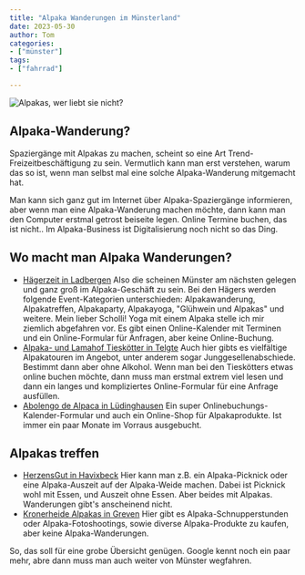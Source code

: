 ```yaml
---
title: "Alpaka Wanderungen im Münsterland"
date: 2023-05-30
author: Tom
categories:
- ["münster"]
tags:
- ["fahrrad"]

---
```


![Alpakas, wer liebt sie nicht?](/images/alpaca-1.jpg)

## Alpaka-Wanderung?

Spaziergänge mit Alpakas zu machen, scheint so eine Art Trend-Freizeitbeschäftigung zu sein.
Vermutlich kann man erst verstehen, warum das so ist, wenn man selbst mal eine solche Alpaka-Wanderung mitgemacht hat.

Man kann sich ganz gut im Internet über Alpaka-Spaziergänge informieren, aber wenn man eine Alpaka-Wanderung machen möchte, dann kann man den Computer erstmal getrost beiseite legen. Online Termine buchen, das ist nicht.. Im Alpaka-Business ist Digitalisierung noch nicht so das Ding.

## Wo macht man Alpaka Wanderungen?
* [Hägerzeit in Ladbergen](https://www.haegerzeit.de/) Also die scheinen Münster am nächsten gelegen und ganz groß im Alpaka-Geschäft zu sein. Bei den Hägers werden folgende Event-Kategorien unterschieden: Alpakawanderung, Alpakatreffen, Alpakaparty, Alpakayoga, "Glühwein und Alpakas" und weitere. Mein lieber Scholli! Yoga mit einem Alpaka stelle ich mir ziemlich abgefahren vor. Es gibt einen Online-Kalender mit Terminen und ein Online-Formular für Anfragen, aber keine Online-Buchung.
* [Alpaka- und Lamahof Tieskötter in Telgte](https://www.alles-alpaka-lama.de/) Auch hier gibts es vielfältige Alpakatouren im Angebot, unter anderem sogar Junggesellenabschiede. Bestimmt dann aber ohne Alkohol. Wenn man bei den Tieskötters etwas online buchen möchte, dann muss man erstmal extrem viel lesen und dann ein langes und kompliziertes Online-Formular für eine Anfrage ausfüllen.
* [Abolengo de Alpaca in Lüdinghausen](https://abolengo-alpaka.de/) Ein super Onlinebuchungs-Kalender-Formular und auch ein Online-Shop für Alpakaprodukte. Ist immer ein paar Monate im Vorraus ausgebucht.

## Alpakas treffen
* [HerzensGut in Havixbeck](https://herzensgut.team/) Hier kann man z.B. ein Alpaka-Picknick oder eine Alpaka-Auszeit auf der Alpaka-Weide machen. Dabei ist Picknick wohl mit Essen, und Auszeit ohne Essen. Aber beides mit Alpakas. Wanderungen gibt's anscheinend nicht.
* [Kronerheide Alpakas in Greven](http://kronerheide-alpakas.de/) Hier gibt es Alpaka-Schnupperstunden oder Alpaka-Fotoshootings, sowie diverse Alpaka-Produkte zu kaufen, aber keine Alpaka-Wanderungen.

So, das soll für eine grobe Übersicht genügen. Google kennt noch ein paar mehr, abre dann muss man auch weiter von Münster wegfahren.
